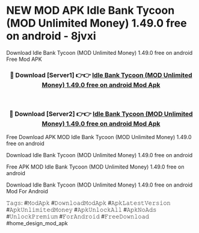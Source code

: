# NEW MOD APK Idle Bank Tycoon (MOD Unlimited Money) 1.49.0 free on android - 8jvxi
Download Idle Bank Tycoon (MOD Unlimited Money) 1.49.0 free on android Free Mod APK

<div align="center">
<h3>🔴 Download [Server1] 👉👉 <a href="https://apk-comot.site?title=Idle_Bank_Tycoon_(MOD_Unlimited_Money)_1.49.0_free_on_android">Idle Bank Tycoon (MOD Unlimited Money) 1.49.0 free on android Mod Apk</a></h3><br>

<h3>🔴 Download [Server2] 👉👉 <a href="https://apk-comot.site?title=Idle_Bank_Tycoon_(MOD_Unlimited_Money)_1.49.0_free_on_android">Idle Bank Tycoon (MOD Unlimited Money) 1.49.0 free on android Mod Apk</a></h3>
</div>


Free Download APK MOD Idle Bank Tycoon (MOD Unlimited Money) 1.49.0 free on android

Download Idle Bank Tycoon (MOD Unlimited Money) 1.49.0 free on android 

Free APK MOD Idle Bank Tycoon (MOD Unlimited Money) 1.49.0 free on android 

Download Idle Bank Tycoon (MOD Unlimited Money) 1.49.0 free on android Mod For Android

𝚃𝚊𝚐𝚜: #𝙼𝚘𝚍𝙰𝚙𝚔 #𝙳𝚘𝚠𝚗𝚕𝚘𝚊𝚍𝙼𝚘𝚍𝙰𝚙𝚔 #𝙰𝚙𝚔𝙻𝚊𝚝𝚎𝚜𝚝𝚅𝚎𝚛𝚜𝚒𝚘𝚗 #𝙰𝚙𝚔𝚄𝚗𝚕𝚒𝚖𝚒𝚝𝚎𝚍𝙼𝚘𝚗𝚎𝚢 #𝙰𝚙𝚔𝚄𝚗𝚕𝚘𝚌𝚔𝙰𝚕𝚕 #𝙰𝚙𝚔𝙽𝚘𝙰𝚍𝚜 #𝚄𝚗𝚕𝚘𝚌𝚔𝙿𝚛𝚎𝚖𝚒𝚞𝚖 #𝙵𝚘𝚛𝙰𝚗𝚍𝚛𝚘𝚒𝚍 #𝙵𝚛𝚎𝚎𝙳𝚘𝚠𝚗𝚕𝚘𝚊𝚍 #home_design_mod_apk